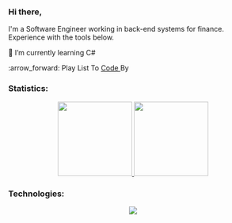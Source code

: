 ### Hi there, 
I'm a Software Engineer working in back-end systems for finance. Experience with the tools below.
<p>🌱 I’m currently learning C#</p>
:arrow_forward: Play List To <a href="https://open.spotify.com/playlist/4LnTQT9pZuyXG96WS9RNzU?si=3bf9280bf78b48de">Code </a>By

### Statistics:
<div align="center">
<a href="https://github.com/rafaelfcardoso/">
  <img style="display: inline_block" height="150em" src="https://github-readme-stats.vercel.app/api/top-langs/?username=rafaelfcardoso&layout=compact&theme=github_dark"/>
</a>
<a href="https://github.com/rafaelfcardoso/">
  <img style="display: inline_block" height="150em" src="https://github-readme-stats.vercel.app/api?username=rafaelfcardoso&layout=compact&theme=github_dark" />
</a>
</div>

### Technologies:
<p align="center">
  <a href="https://skillicons.dev">
    <img src="https://skillicons.dev/icons?i=bash,docker,css,javascript,typescript,mongodb,express,react,nodejs,redux,mysql,python,cs,dotnet" />
  </a>
</p>








